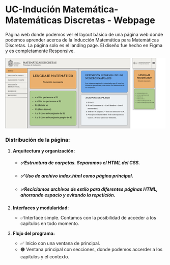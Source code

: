# UC-Indución Matemática-Matemáticas Discretas - Webpage

Página web donde podemos ver el layout básico de una página web donde podemos aprender acerca de la Inducción Matemática para Matemáticas Discretas. 
La página solo es el landing page. El diseño fue hecho en Figma y es completamente Responsive.

![alt text](https://github.com/dianAnton/uc-discrete-math-mathematical-induction-web-project/blob/main/style/assets/images/Frame2.png?raw=true)

### Distribución de la página:

1.  **Arquitectura y organización:**
    
    -   ##### ✅Estructura de carpetas. Separamos el HTML del CSS.
    -  ##### ✅ Uso de archivo index.html como página principal.
    -   ##### ✅Reciclamos archivos de estilo para diferentes páginas HTML, ahorrando espacio y evitando la repetición.
2.  **Interfaces y modularidad:**
    
    -   ✅Interface simple. Contamos con la posibilidad de acceder a los capítulos en todo momento.

5.  **Flujo del programa:**
    
    -  ✅  Inicio con una ventana de principal.
    -  🟠 Ventana principal con secciones, donde podemos accerder a los capítulos y el contexto.

